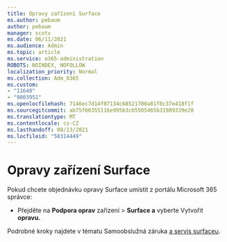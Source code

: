 ```yaml
---
title: Opravy zařízení Surface
ms.author: pebaum
author: pebaum
manager: scotv
ms.date: 06/11/2021
ms.audience: Admin
ms.topic: article
ms.service: o365-administration
ROBOTS: NOINDEX, NOFOLLOW
localization_priority: Normal
ms.collection: Adm_O365
ms.custom:
- "11648"
- "9003951"
ms.openlocfilehash: 7146ec7d14f07134c68521700a81f8c37e418f1f
ms.sourcegitcommit: ab75f66355116e995b3cb5505465b31989339e28
ms.translationtype: MT
ms.contentlocale: cs-CZ
ms.lasthandoff: 08/13/2021
ms.locfileid: "58314449"
---
```

# <a name="surface-repairs"></a>Opravy zařízení Surface

Pokud chcete objednávku opravy Surface umístit z portálu Microsoft 365 správce:

- Přejděte na **Podpora oprav** zařízení  >  **Surface a** vyberte Vytvořit **opravu.** 

Podrobné kroky najdete v tématu Samoobslužná záruka [a servis surfaceu](https://docs.microsoft.com/surface/self-serve-warranty-service).